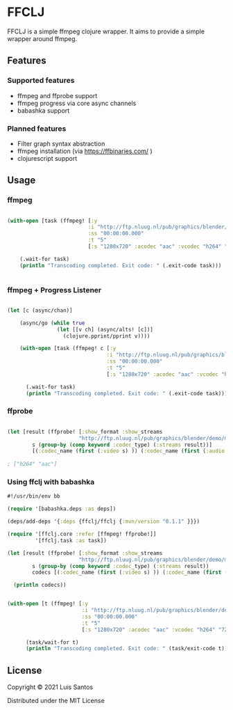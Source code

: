 # FFCLJ

FFCLJ is a simple ffmpeg clojure wrapper. It aims to provide a simple wrapper around ffmpeg.

## Features 

### Supported features

* ffmpeg and ffprobe support
* ffmpeg progress via core async channels
* babashka support

### Planned features 

* Filter graph syntax abstraction 
* ffmpeg installation (via https://ffbinaries.com/  )
* clojurescript support

## Usage


### ffmpeg

```clojure

(with-open [task (ffmpeg! [:y 
                          :i "http://ftp.nluug.nl/pub/graphics/blender/demo/movies/ToS/ToS-4k-1920.mov"
                          :ss "00:00:00.000"
                          :t "5"
                          [:s "1280x720" :acodec "aac" :vcodec "h264" "720p.mp4"]])]

    (.wait-for task)
    (println "Transcoding completed. Exit code: " (.exit-code task)))
    
```

### ffmpeg + Progress Listener

```clojure

(let [c (async/chan)]

    (async/go (while true
                (let [[v ch] (async/alts! [c])]
                  (clojure.pprint/pprint v))))

    (with-open [task (ffmpeg! c [:y
                                :i "http://ftp.nluug.nl/pub/graphics/blender/demo/movies/ToS/ToS-4k-1920.mov"
                                :ss "00:00:00.000"
                                :t "5"
                                [:s "1280x720" :acodec "aac" :vcodec "h264" "720p.mp4"]])]

      (.wait-for task)
      (println "Transcoding completed. Exit code: " (.exit-code task))))
```

### ffprobe

```clojure

(let [result (ffprobe! [:show_format :show_streams 
                       "http://ftp.nluug.nl/pub/graphics/blender/demo/movies/ToS/ToS-4k-1920.mov"])
        s (group-by (comp keyword :codec_type) (:streams result))]
        [(:codec_name (first (:video s) )) (:codec_name (first (:audio s)) )])
        
; ["h264" "aac"]

```

### Using ffclj with babashka 

``` clojure
#!/usr/bin/env bb

(require '[babashka.deps :as deps])

(deps/add-deps '{:deps {ffclj/ffclj {:mvn/version "0.1.1" }}})

(require '[ffclj.core :refer [ffmpeg! ffprobe!]]
         '[ffclj.task :as task])

(let [result (ffprobe! [:show_format :show_streams
                       "http://ftp.nluug.nl/pub/graphics/blender/demo/movies/ToS/ToS-4k-1920.mov"])
        s (group-by (comp keyword :codec_type) (:streams result))
        codecs [(:codec_name (first (:video s) )) (:codec_name (first (:audio s)) )]]

  (println codecs))


(with-open [t (ffmpeg! [:y
                        :i "http://ftp.nluug.nl/pub/graphics/blender/demo/movies/ToS/ToS-4k-1920.mov"
                        :ss "00:00:00.000"
                        :t "5"
                        [:s "1280x720" :acodec "aac" :vcodec "h264" "720p.mp4"]])]

      (task/wait-for t)
      (println "Transcoding completed. Exit code: " (task/exit-code t)))
```

## License

Copyright © 2021 Luis Santos

Distributed under the MIT License 
